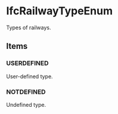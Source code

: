 # IfcRailwayTypeEnum

Types of railways. 

## Items

### USERDEFINED
User-defined type.

### NOTDEFINED
Undefined type.
